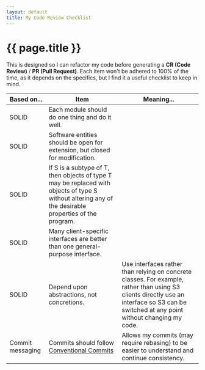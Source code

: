 ```yaml
---
layout: default
title: My Code Review Checklist
---
```


# {{ page.title }}

This is designed so I can refactor my code before generating a **CR (Code Review)** / **PR (Pull Request)**. Each item won't be adhered to 100% of the time, as it depends on the specifics, but I find it a useful checklist to keep in mind.

| Based on... | Item | Meaning... |
| --- | --- | --- |
| SOLID | Each module should do one thing and do it well. | |
| SOLID | Software entities should be open for extension, but closed for modification. | |
| SOLID | If S is a subtype of T, then objects of type T may be replaced with objects of type S without altering any of the desirable properties of the program. | |
| SOLID | Many client-specific interfaces are better than one general-purpose interface. | |
| SOLID | Depend upon abstractions, not concretions. | Use interfaces rather than relying on concrete classes. For example, rather than using S3 clients directly use an interface so S3 can be switched at any point without changing my code. |
| Commit messaging | Commits should follow [Conventional Commits](https://www.conventionalcommits.org/en/v1.0.0/) | Allows my commits (may require rebasing) to be easier to understand and continue consistency. |
